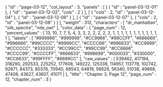 {
  "id" : "page-03-12",
  "col_layout" : 3,
  "panels" : [
    [
      {
        "id" : "panel-03-12-01"
      },
      {
        "id" : "panel-03-12-02",
        "cols" : 2
      }
    ],
    [
      {
        "cols" : 2,
        "id" : "panel-03-12-04"
      },
      {
        "id" : "panel-03-12-06"
      }
    ],
    [
      {
        "id" : "panel-03-12-07"
      },
      {
        "cols" : 2,
        "id" : "panel-03-12-08"
      }
    ]
  ],
  "weight" : 312,
  "characters" : [
    "dr_manhattan",
    "silk_spectre",
    "nite_owl"
  ],
  "color_data" : {
    "page_num" : 12,
    "percent_values" : [
      13,
      10,
      7,
      7,
      5,
      4,
      3,
      3,
      2,
      2,
      2,
      2,
      2,
      1,
      1,
      1,
      1,
      1,
      1,
      1,
      1,
      1,
      1,
      1,
      1
    ],
    "labels" : [
      "#999966",
      "#999999",
      "#CC9966",
      "#99CCFF",
      "#666666",
      "#996666",
      "#99CCCC",
      "#9999CC",
      "#CCCC66",
      "#996633",
      "#CC9999",
      "#CCCCCC",
      "#333333",
      "#CC99CC",
      "#99CC99",
      "#CC6666",
      "#CCCC99",
      "#CCCCFF",
      "#666633",
      "#996699",
      "#000033",
      "#330000",
      "#CC6633",
      "#99FFFF",
      "#6699CC"
    ],
    "raw_values" : [
      539462,
      417194,
      318290,
      292533,
      225252,
      177608,
      149222,
      125338,
      114957,
      113778,
      102742,
      92871,
      84373,
      80376,
      70940,
      68543,
      64819,
      56629,
      56340,
      51038,
      49868,
      47408,
      43627,
      43607,
      41071
    ]
  },
  "title" : "Chapter 3, Page 12",
  "page_num" : 12,
  "chapter_num" : 3
}
